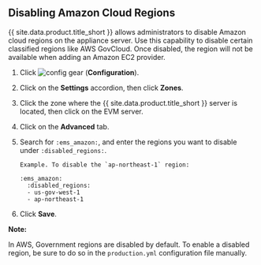 ## Disabling Amazon Cloud Regions

{{ site.data.product.title_short }} allows administrators to disable Amazon cloud regions on
the appliance server. Use this capability to disable certain classified
regions like AWS GovCloud. Once disabled, the region will not be
available when adding an Amazon EC2 provider.

1.  Click ![config gear](../../images/config-gear.png) (**Configuration**).

2.  Click on the **Settings** accordion, then click **Zones**.

3.  Click the zone where the {{ site.data.product.title_short }} server is located,
    then click on the EVM server.

4.  Click on the **Advanced** tab.

5.  Search for `:ems_amazon:`, and enter the regions you want to disable
    under `:disabled_regions:`.

        Example. To disable the `ap-northeast-1` region:

        :ems_amazon:
          :disabled_regions:
          - us-gov-west-1
          - ap-northeast-1

6.  Click **Save**.

**Note:**

In AWS, Government regions are disabled by default. To enable a disabled
region, be sure to do so in the `production.yml` configuration file
manually.
